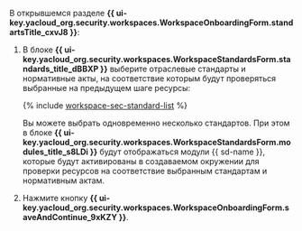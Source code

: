 В открывшемся разделе **{{ ui-key.yacloud_org.security.workspaces.WorkspaceOnboardingForm.standartsTitle_cxvJ8 }}**:

1. В блоке **{{ ui-key.yacloud_org.security.workspaces.WorkspaceStandardsForm.standards_title_dBBXP }}** выберите отраслевые стандарты и нормативные акты, на соответствие которым будут проверяться выбранные на предыдущем шаге ресурсы:

    {% include [workspace-sec-standard-list](./workspace-sec-standard-list.md) %}

    Вы можете выбрать одновременно несколько стандартов. При этом в блоке **{{ ui-key.yacloud_org.security.workspaces.WorkspaceStandardsForm.modules_title_s8LDi }}** будут отображаться модули {{ sd-name }}, которые будут активированы в создаваемом окружении для проверки ресурсов на соответствие выбранным стандартам и нормативным актам.
1. Нажмите кнопку **{{ ui-key.yacloud_org.security.workspaces.WorkspaceOnboardingForm.saveAndContinue_9xKZY }}**.